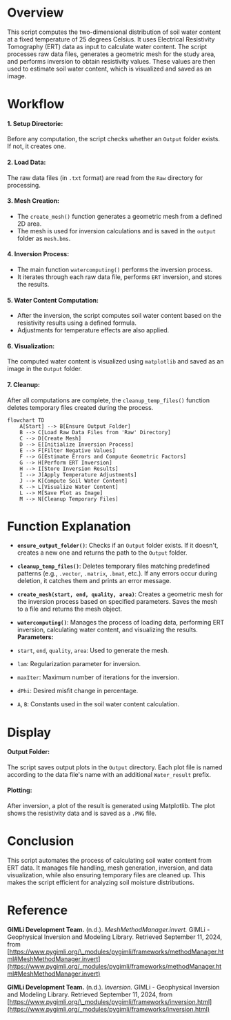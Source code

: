 # Overview

This script computes the two-dimensional distribution of soil water content at a fixed temperature of 25 degrees Celsius. It uses Electrical Resistivity Tomography (ERT) data as input to calculate water content. The script processes raw data files, generates a geometric mesh for the study area, and performs inversion to obtain resistivity values. These values are then used to estimate soil water content, which is visualized and saved as an image.

# Workflow

#### 1. Setup Directorie:

Before any computation, the script checks whether an `Output` folder exists. If not, it creates one.

#### 2. Load Data:

The raw data files (in `.txt` format) are read from the `Raw` directory for processing.

#### 3. Mesh Creation:

- The `create_mesh()` function generates a geometric mesh from a defined 2D area.
- The mesh is used for inversion calculations and is saved in the `output` folder as `mesh.bms`.

#### 4. Inversion Process:

- The main function `watercomputing()` performs the inversion process.
- It iterates through each raw data file, performs `ERT` inversion, and stores the results.

#### 5. Water Content Computation:

- After the inversion, the script computes soil water content based on the resistivity results using a defined formula.
- Adjustments for temperature effects are also applied.

#### 6. Visualization:

The computed water content is visualized using `matplotlib` and saved as an image in the `Output` folder.

#### 7. Cleanup:

After all computations are complete, the `cleanup_temp_files()` function deletes temporary files created during the process.

```mermaid
flowchart TD
    A[Start] --> B[Ensure Output Folder]
    B --> C[Load Raw Data Files from 'Raw' Directory]
    C --> D[Create Mesh]
    D --> E[Initialize Inversion Process]
    E --> F[Filter Negative Values]
    F --> G[Estimate Errors and Compute Geometric Factors]
    G --> H[Perform ERT Inversion]
    H --> I[Store Inversion Results]
    I --> J[Apply Temperature Adjustments]
    J --> K[Compute Soil Water Content]
    K --> L[Visualize Water Content]
    L --> M[Save Plot as Image]
    M --> N[Cleanup Temporary Files]

```

# Function Explanation

- **`ensure_output_folder()`**: Checks if an `Output` folder exists. If it doesn't, creates a new one and returns the path to the `Output` folder.

- **`cleanup_temp_files()`**: Deletes temporary files matching predefined patterns (e.g., `.vector`, `.matrix`, `.bmat`, etc.). If any errors occur during deletion, it catches them and prints an error message.

- **`create_mesh(start, end, quality, area)`**: Creates a geometric mesh for the inversion process based on specified parameters. Saves the mesh to a file and returns the mesh object.

- **`watercomputing()`**: Manages the process of loading data, performing ERT inversion, calculating water content, and visualizing the results.
  **Parameters:**
- `start`, `end`, `quality`, `area`: Used to generate the mesh.
- `lam`: Regularization parameter for inversion.
- `maxIter`: Maximum number of iterations for the inversion.
- `dPhi`: Desired misfit change in percentage.
- `A`, `B`: Constants used in the soil water content calculation.

# Display

#### Output Folder:

The script saves output plots in the `Output` directory. Each plot file is named according to the data file's name with an additional `Water_result` prefix.

#### Plotting:

After inversion, a plot of the result is generated using Matplotlib. The plot shows the resistivity data and is saved as a `.PNG` file.

# Conclusion

This script automates the process of calculating soil water content from ERT data. It manages file handling, mesh generation, inversion, and data visualization, while also ensuring temporary files are cleaned up. This makes the script efficient for analyzing soil moisture distributions.

# Reference

**GIMLi Development Team.** (n.d.). _MeshMethodManager.invert._ GIMLi - Geophysical Inversion and Modeling Library. Retrieved September 11, 2024, from [https://www.pygimli.org/\_modules/pygimli/frameworks/methodManager.html#MeshMethodManager.invert](https://www.pygimli.org/_modules/pygimli/frameworks/methodManager.html#MeshMethodManager.invert)

**GIMLi Development Team.** (n.d.). _Inversion._ GIMLi - Geophysical Inversion and Modeling Library. Retrieved September 11, 2024, from [https://www.pygimli.org/\_modules/pygimli/frameworks/inversion.html](https://www.pygimli.org/_modules/pygimli/frameworks/inversion.html)
